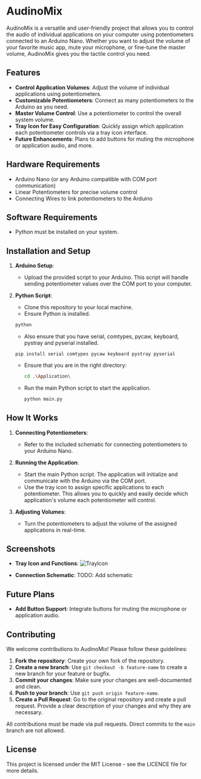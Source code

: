 # AudinoMix

AudinoMix is a versatile and user-friendly project that allows you to control the audio of individual applications on your computer using potentiometers connected to an Arduino Nano. Whether you want to adjust the volume of your favorite music app, mute your microphone, or fine-tune the master volume, AudinoMix gives you the tactile control you need.

## Features

- **Control Application Volumes**: Adjust the volume of individual applications using potentiometers.
- **Customizable Potentiometers**: Connect as many potentiometers to the Arduino as you need.
- **Master Volume Control**: Use a potentiometer to control the overall system volume.
- **Tray Icon for Easy Configuration**: Quickly assign which application each potentiometer controls via a tray icon interface.
- **Future Enhancements**: Plans to add buttons for muting the microphone or application audio, and more.

## Hardware Requirements

- Arduino Nano (or any Arduino compatible with COM port communication)
- Linear Potentiometers for precise volume control
- Connecting Wires to link potentiometers to the Arduino

## Software Requirements

- Python must be installed on your system.

## Installation and Setup

1. **Arduino Setup**:
   - Upload the provided script to your Arduino. This script will handle sending potentiometer values over the COM port to your computer.
   
2. **Python Script**:
   - Clone this repository to your local machine.
   - Ensure Python is installed.
   ```bash
   python
   ```
   - Also ensure that you have serial, comtypes, pycaw, keyboard, pystray and pyserial installed.
   ```
   pip install serial comtypes pycaw keyboard pystray pyserial
   ```
   - Ensure that you are in the right directory:
     ```bash
     cd .\Application\
     ```
   - Run the main Python script to start the application.
     ```bash
     python main.py
     ```

## How It Works

1. **Connecting Potentiometers**:
   - Refer to the included schematic for connecting potentiometers to your Arduino Nano.

2. **Running the Application**:
   - Start the main Python script. The application will initialize and communicate with the Arduino via the COM port.
   - Use the tray icon to assign specific applications to each potentiometer. This allows you to quickly and easily decide which application's volume each potentiometer will control.

3. **Adjusting Volumes**:
   - Turn the potentiometers to adjust the volume of the assigned applications in real-time.

## Screenshots

- **Tray Icon and Functions**:
   ![TrayIcon](https://github.com/RandyLyroyd/AudinoMix/assets/51125549/605f57e8-ac22-435b-b555-f9f151fc5698)

- **Connection Schematic**:
  TODO: Add schematic

## Future Plans

- **Add Button Support**: Integrate buttons for muting the microphone or application audio.

## Contributing

We welcome contributions to AudinoMix! Please follow these guidelines:

1. **Fork the repository**: Create your own fork of the repository.
2. **Create a new branch**: Use `git checkout -b feature-name` to create a new branch for your feature or bugfix.
3. **Commit your changes**: Make sure your changes are well-documented and clean.
4. **Push to your branch**: Use `git push origin feature-name`.
5. **Create a Pull Request**: Go to the original repository and create a pull request. Provide a clear description of your changes and why they are necessary.

All contributions must be made via pull requests. Direct commits to the `main` branch are not allowed.

## License

This project is licensed under the MIT License - see the LICENCE file for more details.
